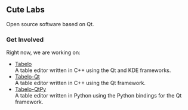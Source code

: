 
## Cute Labs

Open source software based on Qt.


### Get Involved

Right now, we are working on:

- [Tabelo](https://github.com/cutelabs/tabelo)  
  A table editor written in C++ using the Qt and KDE frameworks.
- [Tabelo-Qt](https://github.com/cutelabs/tabelo-qt)  
  A table editor written in C++ using the Qt framework.
- [Tabelo-QtPy](https://github.com/cutelabs/tabelo-qtpy)  
  A table editor written in Python using the Python bindings for the Qt framework.
